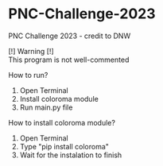 # PNC-Challenge-2023
PNC Challenge 2023 - credit to DNW

[!] Warning [!]  
This program is not well-commented
  
  
How to run?
1. Open Terminal
2. Install coloroma module
3. Run main.py file
  
  
How to install coloroma module?
1. Open Terminal
2. Type "pip install coloroma"
3. Wait for the instalation to finish
